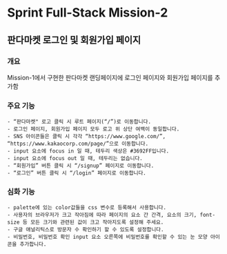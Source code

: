 # Sprint Full-Stack Mission-2
## 판다마켓 로그인 및 회원가입 페이지

### 개요
Mission-1에서 구현한 판다마켓 랜딩페이지에 로그인 페이지와 회원가입 페이지를 추가함

### 주요 기능
```text
- “판다마켓" 로고 클릭 시 루트 페이지(“/”)로 이동합니다.
- 로그인 페이지, 회원가입 페이지 모두 로고 위 상단 여백이 동일합니다.
- SNS 아이콘들은 클릭 시 각각 “https://www.google.com/”, “https://www.kakaocorp.com/page/”으로 이동합니다.
- input 요소에 focus in 일 때, 테두리 색상은 #3692FF입니다.
- input 요소에 focus out 일 때, 테두리는 없습니다.
- “회원가입” 버튼 클릭 시 “/signup” 페이지로 이동합니다.
- “로그인” 버튼 클릭 시 “/login” 페이지로 이동합니다.
```



### 심화 기능
```text
- palette에 있는 color값들을 css 변수로 등록해서 사용합니다.
- 사용자의 브라우저가 크고 작아짐에 따라 페이지의 요소 간 간격, 요소의 크기, font-size 등 모든 크기와 관련된 값이 크고 작아지도록 설정해 주세요.
- 구글 애널리틱스로 방문자 수 확인하기 할 수 있도록 설정합니다.
- 비밀번호, 비밀번호 확인 input 요소 오른쪽에 비밀번호를 확인할 수 있는 눈 모양 아이콘을 추가합니다.
```